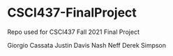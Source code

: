 # CSCI437-FinalProject
Repo used for CSCI437 Fall 2021 Final Project

Giorgio Cassata
Justin Davis
Nash Neff
Derek Simpson
